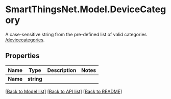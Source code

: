 # SmartThingsNet.Model.DeviceCategory
A case-sensitive string from the pre-defined list of valid categories [/devicecategories](#/operation/listCategories).
## Properties

Name | Type | Description | Notes
------------ | ------------- | ------------- | -------------
**Name** | **string** |  | 

[[Back to Model list]](../README.md#documentation-for-models) [[Back to API list]](../README.md#documentation-for-api-endpoints) [[Back to README]](../README.md)

